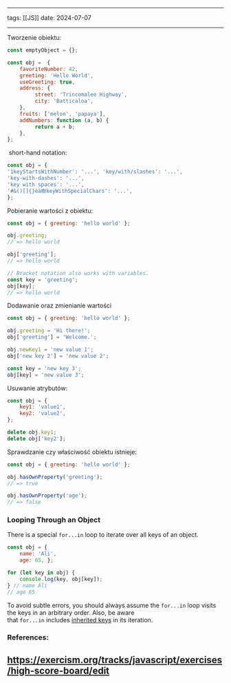 
--- 
tags: [[JS]]
date: 2024-07-07

---
Tworzenie obiektu:

```js
const emptyObject = {}; 

const obj =  { 
	favoriteNumber: 42,
	greeting: 'Hello World',
	useGreeting: true,
	address: { 
	     street: 'Trincomalee Highway', 
	     city: 'Batticaloa', 
	}, 
	fruits: ['melon', 'papaya'], 
	addNumbers: function (a, b) { 
		 return a + b; 
	}, 
};
```

 short-hand notation:

```js
const obj = { 
'1keyStartsWithNumber': '...', 'key/with/slashes': '...', 
'key-with-dashes': '...', 
'key with spaces': '...', 
'#&()[]{}èä樹keyWithSpecialChars': '...', 
};
```

Pobieranie wartości z obiektu:

```js
const obj = { greeting: 'hello world' };

obj.greeting; 
// => hello world 

obj['greeting']; 
// => hello world 

// Bracket notation also works with variables.
const key = 'greeting'; 
obj[key]; 
// => hello world
```

Dodawanie oraz zmienianie wartości 

```js
const obj = { greeting: 'hello world' };

obj.greeting = 'Hi there!'; 
obj['greeting'] = 'Welcome.'; 

obj.newKey1 = 'new value 1'; 
obj['new key 2'] = 'new value 2'; 

const key = 'new key 3'; 
obj[key] = 'new value 3';
```

Usuwanie atrybutów:

```js
const obj = { 
	key1: 'value1', 
	key2: 'value2', 
};

delete obj.key1; 
delete obj['key2'];
```

Sprawdzanie czy właściwość obiektu istnieje:

```js
const obj = { greeting: 'hello world' }; 

obj.hasOwnProperty('greeting'); 
// => true 

obj.hasOwnProperty('age'); 
// => false
```

### Looping Through an Object

There is a special `for...in` loop to iterate over all keys of an object.

```js
const obj = { 
	name: 'Ali', 
	age: 65, }; 

for (let key in obj) { 
	console.log(key, obj[key]); 
} // name Ali 
// age 65
```

To avoid subtle errors, you should always assume the `for...in` loop visits the keys in an arbitrary order. Also, be aware that `for...in` includes [inherited keys](https://exercism.org/tracks/javascript/concepts/inheritance) in its iteration.


### References:

https://exercism.org/tracks/javascript/exercises/high-score-board/edit 
---



